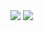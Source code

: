 <a href="http://discord.gg/devroom"><img align="center" src="https://github-readme-stats.vercel.app/api?username=The-Death-Bringer&theme=transparent" /></a>
<a href="http://discord.gg/devroom"><img align="center" src="https://github-readme-stats.vercel.app/api/wakatime?username=@32d1b6c0-98c4-428d-92fa-eb30f9e940c8&layout=compact&theme=github_dark" /></a>
<!-- <a><img align="center" src="https://github-readme-stats.vercel.app/api/top-langs/?username=The-Death-Bringer&theme=github_dark" width=495 height=195 /></a> -->
